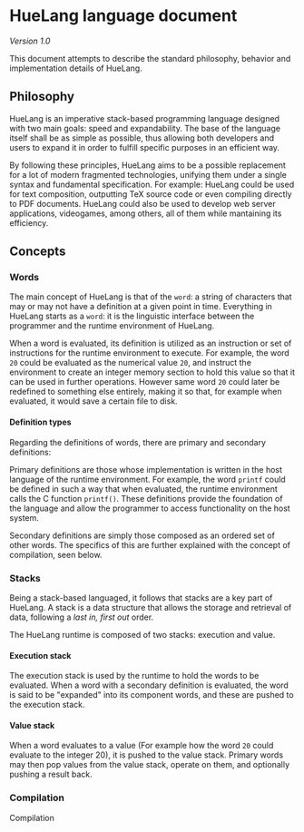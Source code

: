 # HueLang language document

_Version 1.0_

This document attempts to describe the standard philosophy, behavior and implementation details of HueLang.

## Philosophy

HueLang is an imperative stack-based programming language designed with two main goals: speed and expandability. The base of the language itself shall be as simple as possible, thus allowing both developers and users to expand it in order to fulfill specific purposes in an efficient way. 

By following these principles, HueLang aims to be a possible replacement for a lot of modern fragmented technologies, unifying them under a single syntax and fundamental specification. For example: HueLang could be used for text composition, outputting TeX source code or even compiling directly to PDF documents. HueLang could also be used to develop web server applications, videogames, among others, all of them while mantaining its efficiency.

## Concepts

### Words

The main concept of HueLang is that of the ``word``: a string of characters that may or may not have a definition at a given point in time. Everything in HueLang starts as a ``word``: it is the linguistic interface between the programmer and the runtime environment of HueLang. 

When a word is evaluated, its definition is utilized as an instruction or set of instructions for the runtime environment to execute. For example, the word ``20`` could be evaluated as the numerical value ``20``, and instruct the environment to create an integer memory section to hold this value so that it can be used in further operations. However same word ``20`` could later be redefined to something else entirely, making it so that, for example when evaluated, it would save a certain file to disk.

#### Definition types

Regarding the definitions of words, there are primary and secondary definitions:

Primary definitions are those whose implementation is written in the host language of the runtime environment. For example, the word ``printf`` could be defined in such a way that when evaluated, the runtime environment calls the C function ``printf()``. These definitions provide the foundation of the language and allow the programmer to access functionality on the host system. 

Secondary definitions are simply those composed as an ordered set of other words. The specifics of this are further explained with the concept of compilation, seen below.

### Stacks

Being a stack-based languaged, it follows that stacks are a key part of HueLang. A stack is a data structure that allows the storage and retrieval of data, following a _last in, first out_ order. 

The HueLang runtime is composed of two stacks: execution and value.

#### Execution stack

The execution stack is used by the runtime to hold the words to be evaluated. When a word with a secondary definition is evaluated, the word is said to be "expanded" into its component words, and these are pushed to the execution stack. 

#### Value stack

When a word evaluates to a value (For example how the word ``20`` could evaluate to the integer 20), it is pushed to the value stack. Primary words may then pop values from the value stack, operate on them, and optionally pushing a result back.

### Compilation

Compilation